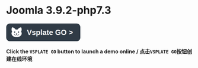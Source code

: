 # Joomla 3.9.2-php7.3

<a href="https://www.vsplate.com/?docker-compose=https://github.com/vsplate/dcenvs/joomla/3.9.2-php7.3"><img alt="VSPLATE GO" src="https://raw.githubusercontent.com/vsplate/images/master/vsgo_btn.png" width="200px"></a>

**Click the `VSPLATE GO` button to launch a demo online / 点击`VSPLATE GO`按钮创建在线环境**
